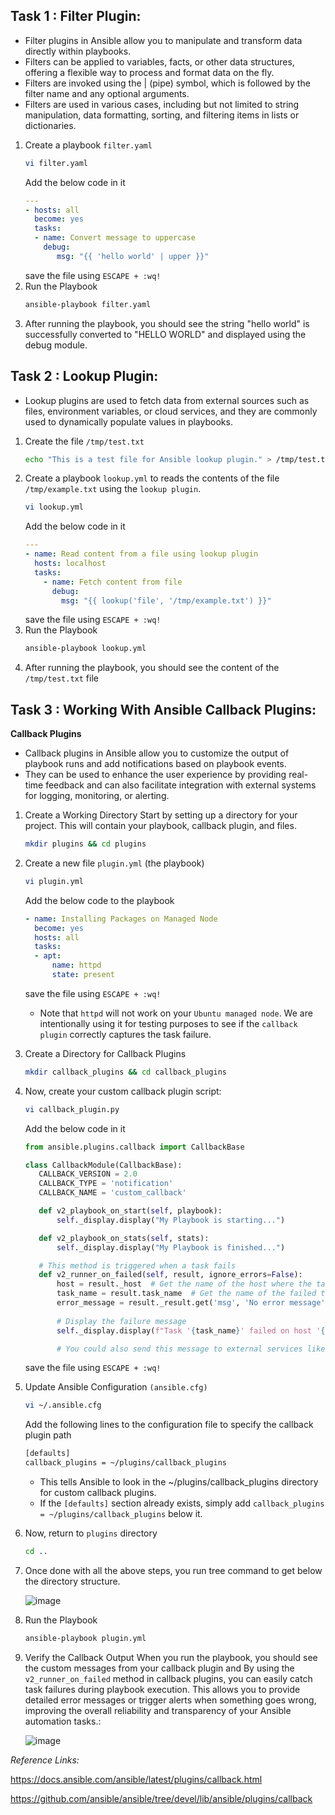 

## Task 1 : Filter Plugin:
* Filter plugins in Ansible allow you to manipulate and transform data directly within playbooks. 
* Filters can be applied to variables, facts, or other data structures, offering a flexible way to process and format data on the fly. 
* Filters are invoked using the | (pipe) symbol, which is followed by the filter name and any optional arguments.
* Filters are used in various cases, including but not limited to string manipulation, data formatting, sorting, and filtering items in lists or dictionaries.

1. Create a playbook `filter.yaml` 
   ```bash
   vi filter.yaml
   ```
   Add the below code in it
   ```yaml
   ---
   - hosts: all
     become: yes
     tasks:
     - name: Convert message to uppercase
       debug:
          msg: "{{ 'hello world' | upper }}"
   ```
   save the file using `ESCAPE + :wq!`
2. Run the Playbook
   ```bash
   ansible-playbook filter.yaml
   ```
3. After running the playbook, you should see the string "hello world" is successfully converted to "HELLO WORLD" and displayed using the debug module.

   
## Task 2 : Lookup Plugin:

* Lookup plugins are used to fetch data from external sources such as files, environment variables, or cloud services, and they are commonly used to dynamically populate values in playbooks.
  
1. Create the file `/tmp/test.txt`
   ```bash
   echo "This is a test file for Ansible lookup plugin." > /tmp/test.txt
   ```
2. Create a playbook `lookup.yml` to reads the contents of the file `/tmp/example.txt` using the `lookup plugin`.
   ```bash
   vi lookup.yml
   ```
   Add the below code in it
   ```yaml
   ---
   - name: Read content from a file using lookup plugin
     hosts: localhost
     tasks:
       - name: Fetch content from file
         debug:
           msg: "{{ lookup('file', '/tmp/example.txt') }}"

   ```
   save the file using `ESCAPE + :wq!`
3. Run the Playbook
   ```bash
   ansible-playbook lookup.yml
   ```
4. After running the playbook, you should see the content of the `/tmp/test.txt` file
   
## Task 3 : Working With Ansible Callback Plugins:
**Callback Plugins**

* Callback plugins in Ansible allow you to customize the output of playbook runs and add notifications based on playbook events. 
* They can be used to enhance the user experience by providing real-time feedback and can also facilitate integration with external systems for logging, monitoring, or alerting.

1. Create a Working Directory
   Start by setting up a directory for your project. This will contain your playbook, callback plugin, and files.
    ```bash
    mkdir plugins && cd plugins
    ```
2. Create a new file `plugin.yml` (the playbook)
    ```bash
    vi plugin.yml
    ```
    Add the below code to the playbook
   
    ```yaml
    - name: Installing Packages on Managed Node
      become: yes
      hosts: all
      tasks:
      - apt:
          name: httpd
          state: present
    ```
    save the file using `ESCAPE + :wq!`
    - Note that `httpd` will not work on your `Ubuntu managed node`. We are intentionally using it for testing purposes to see if the `callback plugin` correctly captures the task failure.
4. Create a Directory for Callback Plugins
    ```bash
    mkdir callback_plugins && cd callback_plugins
    ```
5. Now, create your custom callback plugin script: 
    ```bash
    vi callback_plugin.py
    ```
    Add the below code in it
    ```py
    from ansible.plugins.callback import CallbackBase
   
   class CallbackModule(CallbackBase):
       CALLBACK_VERSION = 2.0
       CALLBACK_TYPE = 'notification'
       CALLBACK_NAME = 'custom_callback'
   
       def v2_playbook_on_start(self, playbook):
           self._display.display("My Playbook is starting...")
   
       def v2_playbook_on_stats(self, stats):
           self._display.display("My Playbook is finished...")
   
       # This method is triggered when a task fails
       def v2_runner_on_failed(self, result, ignore_errors=False):
           host = result._host  # Get the name of the host where the task failed
           task_name = result.task_name  # Get the name of the failed task
           error_message = result._result.get('msg', 'No error message')  # Capture the error message
           
           # Display the failure message
           self._display.display(f"Task '{task_name}' failed on host '{host.name}' with error: {error_message}")
   
           # You could also send this message to external services like Slack, a logging system, etc.
    ```
    save the file using `ESCAPE + :wq!`

6. Update Ansible Configuration `(ansible.cfg)`   
    ```bash
    vi ~/.ansible.cfg
    ```
    Add the following lines to the configuration file to specify the callback plugin path
    ```bash
    [defaults]
    callback_plugins = ~/plugins/callback_plugins
    ```
    - This tells Ansible to look in the ~/plugins/callback_plugins directory for custom callback plugins.
    - If the `[defaults]` section already exists, simply add `callback_plugins = ~/plugins/callback_plugins` below it.
7. Now, return to `plugins` directory
    ```bash
    cd ..
    ```
8. Once done with all the above steps, you run tree command to get below the directory structure.

     ![image](https://github.com/user-attachments/assets/87af4eb2-f8c5-4cc4-b3a5-da626511f73b)

   
9. Run the Playbook
    ```bash
    ansible-playbook plugin.yml
    ```
10. Verify the Callback Output
   When you run the playbook, you should see the custom messages from your callback plugin and
   By using the `v2_runner_on_failed` method in callback plugins, you can easily catch task failures during playbook execution.
   This allows you to provide detailed error messages or trigger alerts when something goes wrong, improving the overall reliability and transparency of your Ansible automation tasks.:

      ![image](https://github.com/user-attachments/assets/5256e288-db84-48b8-ab6d-cb53dc68f436)



*Reference Links:*

https://docs.ansible.com/ansible/latest/plugins/callback.html

https://github.com/ansible/ansible/tree/devel/lib/ansible/plugins/callback
